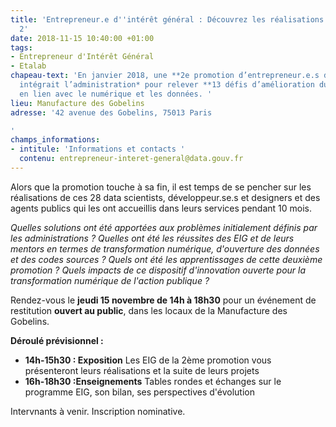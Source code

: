 ```yaml
---
title: 'Entrepreneur.e d''intérêt général : Découvrez les réalisations de la promo
  2'
date: 2018-11-15 10:40:00 +01:00
tags:
- Entrepreneur d'Intérêt Général
- Etalab
chapeau-text: 'En janvier 2018, une **2e promotion d’entrepreneur.e.s d’intérêt général**
  intégrait l’administration* pour relever **13 défis d’amélioration du service public**
  en lien avec le numérique et les données. '
lieu: Manufacture des Gobelins
adresse: '42 avenue des Gobelins, 75013 Paris

'
champs_informations:
- intitule: 'Informations et contacts '
  contenu: entrepreneur-interet-general@data.gouv.fr
---
```


Alors que la promotion touche à sa fin, il est temps de se pencher sur les réalisations de ces 28 data scientists, développeur.se.s et designers et des agents publics qui les ont accueillis dans leurs services pendant 10 mois.

*Quelles solutions ont été apportées aux problèmes initialement définis par les administrations ? Quelles ont été les réussites des EIG et de leurs mentors en termes de transformation numérique, d'ouverture des données et des codes sources ? Quels ont été les apprentissages de cette deuxième promotion ? Quels impacts de ce dispositif d'innovation ouverte pour la transformation numérique de l'action publique ?*


Rendez-vous le **jeudi 15 novembre de 14h à 18h30** pour un événement de restitution **ouvert au public**, dans les locaux de la Manufacture des Gobelins.

**Déroulé prévisionnel :** 
* **14h-15h30 : Exposition** 
Les EIG de la 2ème promotion vous présenteront leurs réalisations et la suite de leurs projets
* **16h-18h30 :Enseignements** 
Tables rondes et échanges sur le programme EIG, son bilan, ses perspectives d'évolution

Intervnants à venir. Inscription nominative.
